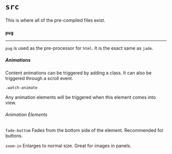 # `src`

This is where all of the pre-compiled files exist.

### `pug`
___

`pug` is used as the pre-processor for `html`. It is the exact same as `jade`.

##### Animations

Content animations can be triggered by adding a class. It can also be triggered
through a scroll event.

`.watch-animate`

Any animation elements will be triggered when this element comes into view.

###### Animation Elements

`fade-bottom` Fades from the bottom side of the element. Recommended for buttons.
 
`zoom-in` Enlarges to normal size. Great for images in panels.